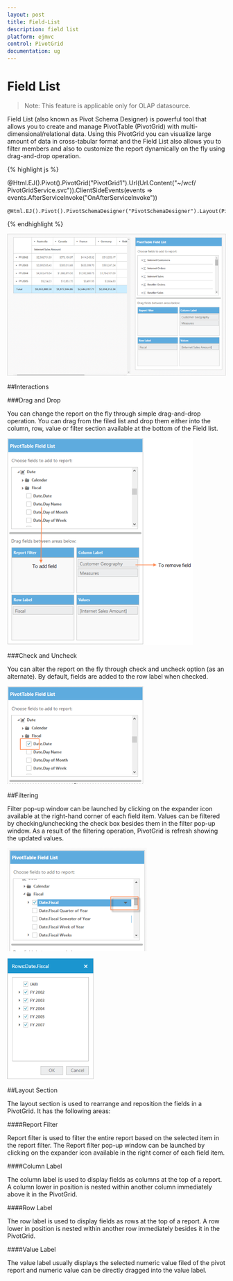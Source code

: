 ```yaml
---
layout: post
title: Field-List
description: field list
platform: ejmvc
control: PivotGrid
documentation: ug
---
```


# Field List

> Note: This feature is applicable only for OLAP datasource.

Field List (also known as Pivot Schema Designer) is powerful tool that allows you to create and manage PivotTable (PivotGrid) with multi-dimensional/relational data. Using this PivotGrid you can visualize large amount of data in cross-tabular format and the Field List also allows you to filter members and also to customize the report dynamically on the fly using drag-and-drop operation.


{% highlight js %}

@Html.EJ().Pivot().PivotGrid("PivotGrid1").Url(Url.Content("~/wcf/ PivotGridService.svc")).ClientSideEvents(events => events.AfterServiceInvoke("OnAfterServiceInvoke"))

    @Html.EJ().Pivot().PivotSchemaDesigner("PivotSchemaDesigner").Layout(PivotSchemaDesignerLayout.Excel)



<script type="text/javascript">



        OnAfterServiceInvoke = function (evt) {

            if (evt.action == "initialize") {

                var PivotSchemaDesigner =        $("#PivotSchemaDesigner").data('ejPivotSchemaDesigner');

                if (PivotSchemaDesigner.model.pivotControl == null) {

                    PivotSchemaDesigner.model.pivotControl = this;

                    PivotSchemaDesigner.model.enableWrapper = true;

                    PivotSchemaDesigner.model.layout = "excel";

                    PivotSchemaDesigner._load();

                }

            }

        }

</script>


{% endhighlight %}


![](Field-List_images/Field-List_img1.png)



##Interactions

###Drag and Drop

You can change the report on the fly through simple drag-and-drop operation. You can drag from the filed list and drop them either into the column, row, value or filter section available at the bottom of the Field list. 

![](Field-List_images/Field-List_img2.png)



###Check and Uncheck

You can alter the report on the fly through check and uncheck option (as an alternate). By default, fields are added to the row label when checked.

![](Field-List_images/Field-List_img3.png)



##Filtering 

Filter pop-up window can be launched by clicking on the expander icon available at the right-hand corner of each field item. Values can be filtered by checking/unchecking the check box besides them in the filter pop-up window. As a result of the filtering operation, PivotGrid is refresh showing the updated values. 

![](Field-List_images/Field-List_img4.png)





![](Field-List_images/Field-List_img5.png)



##Layout Section

The layout section is used to rearrange and reposition the fields in a PivotGrid. It has the following areas:

####Report Filter

Report filter is used to filter the entire report based on the selected item in the report filter. The Report filter pop-up window can be launched by clicking on the expander icon available in the right corner of each field item.

####Column Label

The column label is used to display fields as columns at the top of a report. A column lower in position is nested within another column immediately above it in the PivotGrid.

####Row Label

The row label is used to display fields as rows at the top of a report. A row lower in position is nested within another row immediately besides it in the PivotGrid.

####Value Label

The value label usually displays the selected numeric value filed of the pivot report and numeric value can be directly dragged into the value label.

